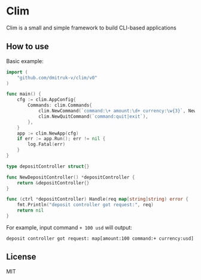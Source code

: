 # Clim
Clim is a small and simple framework to build CLI-based applications

## How to use
Basic example:

```go
import (
	"github.com/dmitruk-v/clim/v0"
)

func main() {
	cfg := clim.AppConfig{
		Commands: clim.Commands{
			clim.NewCommand(`command:\+ amount:\d+ currency:\w{3}`, NewDepositController()),
			clim.NewQuitCommand(`command:quit|exit`),
		},
	}
	app := clim.NewApp(cfg)
	if err := app.Run(); err != nil {
		log.Fatal(err)
	}
}

type depositController struct{}

func NewDepositController() *depositController {
	return &depositController{}
}

func (ctrl *depositController) Handle(req map[string]string) error {
	fmt.Println("deposit controller got request:", req)
	return nil
}
```

For example, input command ```+ 100 usd``` will output:
```code
deposit controller got request: map[amount:100 command:+ currency:usd]
```
## License

MIT
